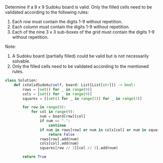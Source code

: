 Determine if a 9 x 9 Sudoku board is valid. Only the filled cells need to be validated according to the following rules:

1. Each row must contain the digits 1-9 without repetition.
2. Each column must contain the digits 1-9 without repetition.
3. Each of the nine 3 x 3 sub-boxes of the grid must contain the digits 1-9 without repetition.

Note:

1. A Sudoku board (partially filled) could be valid but is not necessarily solvable.
2. Only the filled cells need to be validated according to the mentioned rules.

```python
class Solution:
    def isValidSudoku(self, board: List[List[str]]) -> bool:
        rows = [set() for _ in range(9)]
        cols = [set() for _ in range(9)]
        squares = [[set() for _ in range(3)] for _ in range(3)]

        for row in range(9):
            for col in range(9):
                num = board[row][col]
                if num == ".":
                    continue
                if num in rows[row] or num in cols[col] or num in squares[row // 3][col // 3]:
                    return False
                rows[row].add(num)
                cols[col].add(num)
                squares[row // 3][col // 3].add(num)

        return True
```
